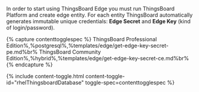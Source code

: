 In order to start using ThingsBoard Edge you must run ThingsBoard Platform and create edge entity. 
For each entity ThingsBoard automatically generates immutable unique credentials: <strong>Edge Secret</strong> and <strong>Edge Key</strong> 
(kind of login/password).

{% capture contenttogglespec %}
ThingsBoard Professional Edition%,%postgresql%,%templates/edge/get-edge-key-secret-pe.md%br%
ThingsBoard Community Edition%,%hybrid%,%templates/edge/get-edge-key-secret-ce.md%br%{% endcapture %}

{% include content-toggle.html content-toggle-id="rhelThingsboardDatabase" toggle-spec=contenttogglespec %} 

